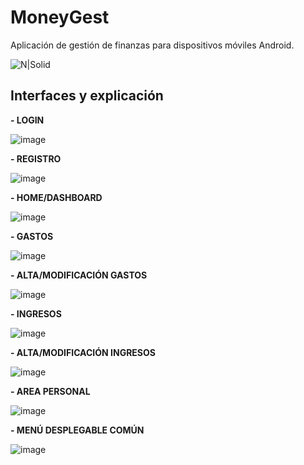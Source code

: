 # MoneyGest
Aplicación de gestión de finanzas para dispositivos móviles Android.

![N|Solid](https://user-images.githubusercontent.com/49002900/140368276-9fe0901b-b281-4844-bcd2-6150e18e4d74.png)

## Interfaces y explicación

**- LOGIN**

![image](https://user-images.githubusercontent.com/91323674/140921511-d4c85323-e65e-4cd4-8650-0a0727ec2632.png)

**- REGISTRO**

![image](https://user-images.githubusercontent.com/91323674/140921550-b23e8400-4bad-4495-a261-a404c11f0564.png)

**- HOME/DASHBOARD**

![image](https://user-images.githubusercontent.com/91323674/140921593-7e8538d1-152a-422b-a58f-5ab8955855c1.png)

**- GASTOS**


![image](https://user-images.githubusercontent.com/91323674/140921635-e61e5266-7ace-4189-994c-65ff6f3c1562.png)


**- ALTA/MODIFICACIÓN GASTOS**


![image](https://user-images.githubusercontent.com/91323674/140921672-8f438ed4-6fdb-4032-aac2-7a1629b28d23.png)


**- INGRESOS**


![image](https://user-images.githubusercontent.com/91323674/140921699-1ed854dd-4f6a-47a8-86fd-aa41ff3b9247.png)


**- ALTA/MODIFICACIÓN INGRESOS**


![image](https://user-images.githubusercontent.com/91323674/140921721-0ab603d5-fef0-4a6f-bc07-4c46f0b70f6c.png)


**- AREA PERSONAL**


![image](https://user-images.githubusercontent.com/91323674/140921750-c4cb6a16-3194-48f9-b6cf-9c5bf1def821.png)


**- MENÚ DESPLEGABLE COMÚN**


![image](https://user-images.githubusercontent.com/91323674/140921767-d5d14801-a59f-4a4f-b2b9-2f2ed15f0020.png)











